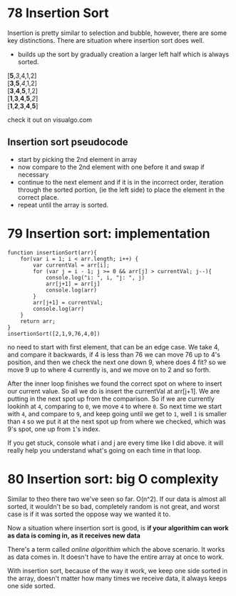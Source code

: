 # 78 Insertion Sort

Insertion is pretty similar to selection and bubble, however, there are some key distinctions. There are situation where insertion sort does well.

- builds up the sort by gradually creation a larger left half which is always sorted.

[**5**,*3*,4,1,2]<br>
[**3**,**5**,*4*,1,2]<br>
[**3**,**4**,**5**,*1*,2]<br>
[**1**,**3**,**4**,**5**,*2*]<br>
[**1**,**2**,**3**,**4**,**5**]<br>

check it out on visualgo.com

## Insertion sort pseudocode

- start by picking the 2nd element in array
- now compare to the 2nd element with one before it and swap if necessary
- continue to the next element and if it is in the incorrect order, iteration through the sorted portion, (ie the left side) to place the element in the correct place.
- repeat until the array is sorted.


# 79 Insertion sort: implementation

```
function insertionSort(arr){
    for(var i = 1; i < arr.length; i++) {
        var currentVal = arr[i];
        for (var j = i - 1; j >= 0 && arr[j] > currentVal; j--){
            console.log("i: ", i, "j: ", j)
            arr[j+1] = arr[j]
            console.log(arr)
        }
        arr[j+1] = currentVal;
        console.log(arr)
    }
    return arr;
}
insertionSort([2,1,9,76,4,0])
```
no need to start with first element, that can be an edge case. We take 4, and compare it backwards, if 4 is less than 76 we can move 76 up to 4's position, and then we check the next one down 9, where does 4 fit? so we move 9 up to where 4 currently is, and we move on to 2 and so forth.

After the inner loop finishes we found the correct spot on where to insert our current value. So all we do is insert the currentVal at arr[j+1]. We are putting in the next spot up from the comparison. So if we are currently lookinh at `4`, comparing to `0`, we move `4` to where `0`. So next time we start with `4`, and compare to `9`, and keep going until we get to `1`, well `1` is smaller than `4` so we put it at the next spot up from where we checked, which was 9's spot, one up from `1`'s index.

If you get stuck, console what i and j are every time like I did above. it will really help you understand what's going on each time in that loop.


# 80 Insertion sort: big O complexity

Similar to theo there two we've seen so far. O(n^2). If our data is almost all sorted, it wouldn't be so bad, completely random is not great, and worst case is if it was sorted the oppose way we wanted it to.

Now a situation where insertion sort is good, is **if your algorithim can work as data is coming in, as it receives new data**

There's a term called *online algorithim* which the above scenario. It works as data comes in. It doesn't have to have the entire array at once to work.

With insertion sort, because of the way it work, we keep one side sorted in the array, doesn't matter how many times we receive data, it always keeps one side sorted.


